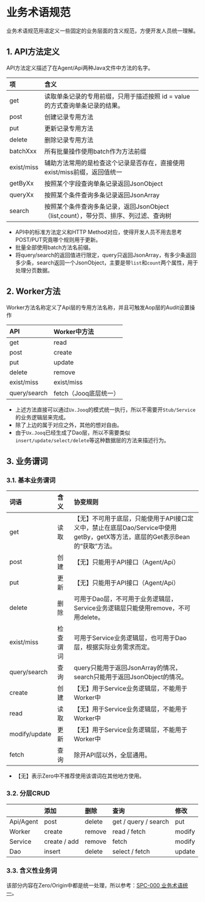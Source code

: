 # 业务术语规范

业务术语规范用语定义一些固定的业务层面的含义规范，方便开发人员统一理解。

## 1. API方法定义

API方法定义描述了在Agent/Api两种Java文件中方法的名字。

| 项 | 含义 |
| :--- | :--- |
| get | 读取单条记录的专用前缀，只用于描述按照 id = value的方式查询单条记录的结果。 |
| post | 创建记录专用方法 |
| put | 更新记录专用方法 |
| delete | 删除记录专用方法 |
| batchXxx | 所有批量操作使用batch作为方法前缀 |
| exist/miss | 辅助方法常用的是检查这个记录是否存在，直接使用exist/miss前缀，返回值统一 |
| getByXx | 按照某个字段查询单条记录返回JsonObject |
| queryXx | 按照某个条件查询多条记录返回JsonArray |
| search | 按照某个条件查询多条记录，返回JsonObject（list,count），带分页、排序、列过滤、查询树 |

* API中的标准方法定义和HTTP Method对应，使得开发人员不用去思考POST/PUT究竟哪个规则用于更新。
* 批量全部使用batch方法名前缀。
* 将query/search的返回值进行限定，query只返回JsonArray，有多少条返回多少条，search返回一个JsonObject，主要是带`list`和`count`两个属性，用于处理分页数据。

## 2. Worker方法

Worker方法名称定义了Api层的专用方法名称，并且可触发Aop层的Audit设置操作

| API | Worker中方法 |
| :--- | :--- |
| get | read |
| post | create |
| put | update |
| delete | remove |
| exist/miss | exist/miss |
| query/search | fetch（Jooq底层统一） |

* 上述方法直接可以通过`Ux.Jooq`的模式统一执行，所以不需要开`Stub/Service`的业务逻辑层来完成。
* 除了上边的属于对应之外，其他的想对自由。
* 由于`Ux.Jooq`已经生成了Dao层，所以不需要类似`insert/update/select/delete`等这种数据层的方法来描述行为。

## 3. 业务谓词

### 3.1. 基本业务谓词

| 词语 | 含义 | 协变规则 |
| :--- | :--- | :--- |
| get | 读取 | 【无】不可用于底层，只能使用于API接口定义中，禁止在底层Dao/Service中使用getBy，getX等方法，底层的Get表示Bean的“获取”方法。 |
| post | 创建 | 【无】只能用于API接口（Agent/Api） |
| put | 更新 | 【无】只能用于API接口（Agent/Api） |
| delete | 删除 | 可用于Dao层，不可用于业务逻辑层，Service业务逻辑层只能使用remove，不可用delete。 |
| exist/miss | 检查谓词 | 可用于Service业务逻辑层，也可用于Dao层，根据实际业务需求而定。 |
| query/search | 查询 | query只能用于返回JsonArray的情况，search只能用于返回JsonObject的情况。 |
| create | 创建 | 【无】用于Service业务逻辑层，不能用于Worker中 |
| read | 读取 | 【无】用于Service业务逻辑层，不能用于Worker中 |
| modify/update | 更新 | 【无】用于Service业务逻辑层，不能用于Worker中 |
| fetch | 查询 | 除开API层以外，全层通用。 |

* 【无】表示Zero中不推荐使用该谓词在其他地方使用。

### 3.2. 分层CRUD

|  | 添加 | 删除 | 查询 | 修改 |
| :--- | :--- | :--- | :--- | :--- |
| Api/Agent | post | delete | get / query / search | put |
| Worker | create | remove | read / fetch | modify |
| Service | create / add | remove | fetch | modify |
| Dao | insert | delete | select / fetch | update |

### 3.3. 含义性业务词

该部分内容在Zero/Origin中都是统一处理，所以参考：[SPC-000 业务术语统一](/specification/main/spc-000-ye-wu-zhu-yu-gui-fan.html)。

